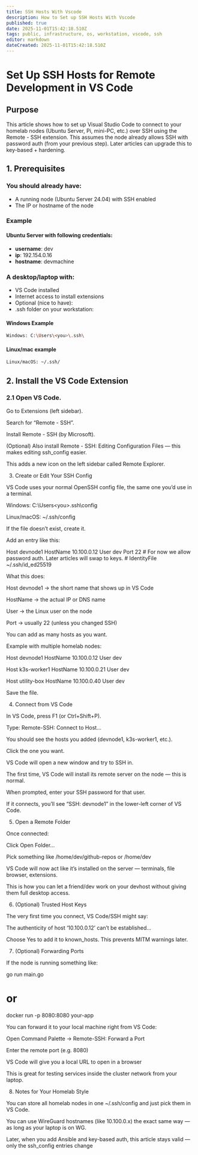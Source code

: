 ```yaml
---
title: SSH Hosts With Vscode
description: How to Set up SSH Hosts With Vscode
published: true
date: 2025-11-01T15:42:18.510Z
tags: public, infrastructure, os, workstation, vscode, ssh
editor: markdown
dateCreated: 2025-11-01T15:42:18.510Z
---
```


# Set Up SSH Hosts for Remote Development in VS Code

## Purpose

This article shows how to set up Visual Studio Code to connect to your homelab nodes (Ubuntu Server, Pi, mini-PC, etc.) over SSH using the Remote - SSH extension.
This assumes the node already allows SSH with password auth (from your previous step). Later articles can upgrade this to key-based + hardening.

## 1. Prerequisites
### You should already have:
* A running node (Ubuntu Server 24.04) with SSH enabled
* The IP or hostname of the node
### Example
#### Ubuntu Server with following credentials:
* **username**: dev
* **ip**: 192.154.0.16
* **hostname**: devmachine

### A desktop/laptop with:
* VS Code installed
* Internet access to install extensions
* Optional (nice to have):
* .ssh folder on your workstation:
#### Windows Example
```bash
Windows: C:\Users\<you>\.ssh\
```
#### Linux/mac example
```bash
Linux/macOS: ~/.ssh/
```
## 2. Install the VS Code Extension

### 2.1 Open VS Code.

Go to Extensions (left sidebar).

Search for “Remote - SSH”.

Install Remote - SSH (by Microsoft).

(Optional) Also install Remote - SSH: Editing Configuration Files — this makes editing ssh_config easier.

This adds a new icon on the left sidebar called Remote Explorer.

3. Create or Edit Your SSH Config

VS Code uses your normal OpenSSH config file, the same one you’d use in a terminal.

Windows: C:\Users\<you>\.ssh\config

Linux/macOS: ~/.ssh/config

If the file doesn’t exist, create it.

Add an entry like this:

Host devnode1
    HostName 10.100.0.12
    User dev
    Port 22
    # For now we allow password auth. Later articles will swap to keys.
    # IdentityFile ~/.ssh/id_ed25519


What this does:

Host devnode1 → the short name that shows up in VS Code

HostName → the actual IP or DNS name

User → the Linux user on the node

Port → usually 22 (unless you changed SSH)

You can add as many hosts as you want.

Example with multiple homelab nodes:

Host devnode1
    HostName 10.100.0.12
    User dev

Host k3s-worker1
    HostName 10.100.0.21
    User dev

Host utility-box
    HostName 10.100.0.40
    User dev


Save the file.

4. Connect from VS Code

In VS Code, press F1 (or Ctrl+Shift+P).

Type: Remote-SSH: Connect to Host…

You should see the hosts you added (devnode1, k3s-worker1, etc.).

Click the one you want.

VS Code will open a new window and try to SSH in.

The first time, VS Code will install its remote server on the node — this is normal.

When prompted, enter your SSH password for that user.

If it connects, you’ll see “SSH: devnode1” in the lower-left corner of VS Code.

5. Open a Remote Folder

Once connected:

Click Open Folder…

Pick something like /home/dev/github-repos or /home/dev

VS Code will now act like it’s installed on the server — terminals, file browser, extensions.

This is how you can let a friend/dev work on your devhost without giving them full desktop access.

6. (Optional) Trusted Host Keys

The very first time you connect, VS Code/SSH might say:

The authenticity of host ‘10.100.0.12’ can’t be established…

Choose Yes to add it to known_hosts.
This prevents MITM warnings later.

7. (Optional) Forwarding Ports

If the node is running something like:

go run main.go
# or
docker run -p 8080:8080 your-app


You can forward it to your local machine right from VS Code:

Open Command Palette → Remote-SSH: Forward a Port

Enter the remote port (e.g. 8080)

VS Code will give you a local URL to open in a browser

This is great for testing services inside the cluster network from your laptop.

8. Notes for Your Homelab Style

You can store all homelab nodes in one ~/.ssh/config and just pick them in VS Code.

You can use WireGuard hostnames (like 10.100.0.x) the exact same way — as long as your laptop is on WG.

Later, when you add Ansible and key-based auth, this article stays valid — only the ssh_config entries change